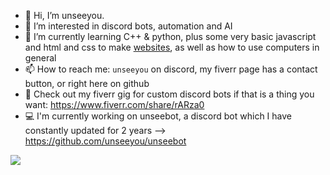 - 👋 Hi, I’m unseeyou.
- 👀 I’m interested in discord bots, automation and AI
- 🌱 I’m currently learning C++ & python, plus some very basic javascript and html and css to make [websites](https://unseeyou.pages.dev), as well as how to use computers in general
- 📫 How to reach me: `unseeyou` on discord, my fiverr page has a contact button, or right here on github
- 💸 Check out my fiverr gig for custom discord bots if that is a thing you want: https://www.fiverr.com/share/rARza0
- 💻 I'm currently working on unseebot, a discord bot which I have constantly updated for 2 years --> https://github.com/unseeyou/unseebot

<picture>
  <source
    srcset="https://github-readme-stats.vercel.app/api?username=unseeyou&show_icons=true&theme=dark"
    media="(prefers-color-scheme: dark)"
  />
  <source
    srcset="https://github-readme-stats.vercel.app/api?username=unseeyou&show_icons=true"
    media="(prefers-color-scheme: light), (prefers-color-scheme: no-preference)"
  />
  <img src="https://github-readme-stats.vercel.app/api?username=unseeyou&show_icons=true" />
</picture>
